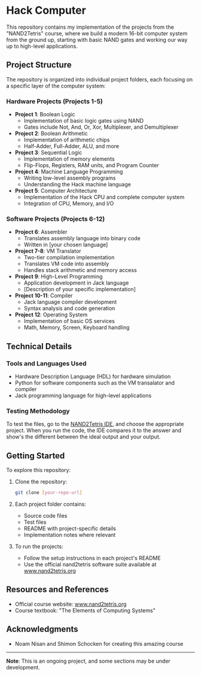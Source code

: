 <!-- # Hack Computer

---

This is a programmable 16-bit computer I built during the NAND2Tetris course. It was a result of my desire to understand to uncover the abstraction of computers.

**NOTE: I didn't realize that I could build new chips with previous chips I've built so most of my implementations in P1 are very convoluted, as I built them with NAND gates.**

## Content

- Project 1: Built elementary logic gates and chips

- Project 2: Built combinational chips along with the ALU

- Project 3: Build a register, RAM, and a program counter

- Project 4: Learned hack assembly by writing 2 programs:

  - Mult.asm: multiplies two numbers from R0 and R1 and displays the product in R2
  - Fill.asm: fills the screen with black whenever a key is pressed

- Project 5: Built the CPU, data memory, and instruction memory and put them together to build the computer

- Project 6: Built an assembler to convert hack assembly to machine language

---

I combined these to create a programmable computer that can perform any instructed task. You can test the computer in the [NAND2Tetris Online IDE](https://nand2tetris.github.io/web-ide/chip/).

In addition, I built an assembler in Python to convert Hack assembly (the language used to program this computer) into machine language.

You can test the asssembler by running main.py and providing the input and output file directories.

Here's an example of how it works:

Add.asm (adds the constants 2 and 3 and puts the sum in register 0):

```
// Computes R0 = 2 + 3  (R0 refers to RAM[0])

@2
D=A
@3
D=D+A
@0
M=D
```

Resulting Add.hack:

```
0000000000000010
1110110000010000
0000000000000011
1110000010010000
0000000000000000
1110001100001000
``` -->

# Hack Computer

This repository contains my implementation of the projects from the "NAND2Tetris" course, where we build a modern 16-bit computer system from the ground up, starting with basic NAND gates and working our way up to high-level applications.

## Project Structure

The repository is organized into individual project folders, each focusing on a specific layer of the computer system:

### Hardware Projects (Projects 1-5)

- **Project 1**: Boolean Logic
  - Implementation of basic logic gates using NAND
  - Gates include Not, And, Or, Xor, Multiplexer, and Demultiplexer
- **Project 2**: Boolean Arithmetic
  - Implementation of arithmetic chips
  - Half-Adder, Full-Adder, ALU, and more
- **Project 3**: Sequential Logic
  - Implementation of memory elements
  - Flip-Flops, Registers, RAM units, and Program Counter
- **Project 4**: Machine Language Programming
  - Writing low-level assembly programs
  - Understanding the Hack machine language
- **Project 5**: Computer Architecture
  - Implementation of the Hack CPU and complete computer system
  - Integration of CPU, Memory, and I/O

### Software Projects (Projects 6-12)

- **Project 6**: Assembler
  - Translates assembly language into binary code
  - Written in [your chosen language]
- **Project 7-8**: VM Translator
  - Two-tier compilation implementation
  - Translates VM code into assembly
  - Handles stack arithmetic and memory access
- **Project 9**: High-Level Programming
  - Application development in Jack language
  - [Description of your specific implementation]
- **Project 10-11**: Compiler
  - Jack language compiler development
  - Syntax analysis and code generation
- **Project 12**: Operating System
  - Implementation of basic OS services
  - Math, Memory, Screen, Keyboard handling

## Technical Details

### Tools and Languages Used

- Hardware Description Language (HDL) for hardware simulation
- Python for software components such as the VM transalator and compiler
- Jack programming language for high-level applications

### Testing Methodology

To test the files, go to the [NAND2Tetris IDE](https://nand2tetris.github.io/web-ide/chip/), and choose the appropriate project. When you run the code, the IDE compares it to the answer and show's the different between the ideal output and your output.

## Getting Started

To explore this repository:

1. Clone the repository:

   ```bash
   git clone [your-repo-url]
   ```

2. Each project folder contains:

   - Source code files
   - Test files
   - README with project-specific details
   - Implementation notes where relevant

3. To run the projects:
   - Follow the setup instructions in each project's README
   - Use the official nand2tetris software suite available at www.nand2tetris.org

## Resources and References

- Official course website: www.nand2tetris.org
- Course textbook: "The Elements of Computing Systems"

## Acknowledgments

- Noam Nisan and Shimon Schocken for creating this amazing course

---

**Note**: This is an ongoing project, and some sections may be under development.
